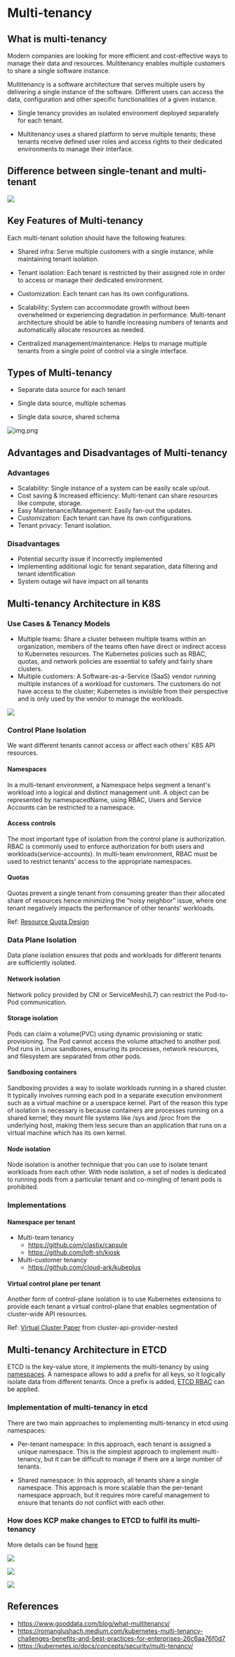 # Multi-tenancy

## What is multi-tenancy

Modern companies are looking for more efficient and cost-effective ways to manage their data and resources. Multitenancy
enables multiple customers to share a single software instance.

Multitenancy is a software architecture that serves multiple users by delivering a single instance of the software.
Different users can access the data, configuration and other specific functionalities of a given instance.

* Single tenancy provides an isolated environment deployed separately for each tenant.

* Multitenancy uses a shared platform to serve multiple tenants; these tenants receive defined user roles and access
  rights to their dedicated environments to manage their interface.

## Difference between single-tenant and multi-tenant

![](resources/single-tenant-vs-multi-tenant.png)

## Key Features of Multi-tenancy

Each multi-tenant solution should have the following features:

* Shared infra: Serve multiple customers with a single instance, while maintaining tenant isolation.

* Tenant isolation: Each tenant is restricted by their assigned role in order to access or manage their dedicated
  environment.

* Customization: Each tenant can has its own configurations.

* Scalability: System can accommodate growth without been overwhelmed or experiencing degradation in performance.
  Multi-tenant architecture should be able to handle increasing numbers of tenants and automatically allocate resources
  as needed.

* Centralized management/maintenance: Helps to manage multiple tenants from a single point of control via a single interface.

## Types of Multi-tenancy

* Separate data source for each tenant

* Single data source, multiple schemas

* Single data source, shared schema

![img.png](resources/types-of-multitenancy.png)

## Advantages and Disadvantages of Multi-tenancy

### Advantages

* Scalability: Single instance of a system can be easily scale up/out.
* Cost saving & Increased efficiency: Multi-tenant can share resources like compute, storage.
* Easy Maintenance/Management: Easily fan-out the updates.
* Customization: Each tenant can have its own configurations.
* Tenant privacy: Tenant isolation.

### Disadvantages

* Potential security issue if incorrectly implemented
* Implementing additional logic for tenant separation, data filtering and tenant identification
* System outage wil have impact on all tenants

## Multi-tenancy Architecture in K8S

### Use Cases & Tenancy Models

* Multiple teams: Share a cluster between multiple teams within an organization, members of the teams often have direct
  or indirect access to Kubernetes resources. The Kubernetes policies such as RBAC, quotas, and network policies are
  essential to safely and fairly share clusters.
* Multiple customers: A Software-as-a-Service (SaaS) vendor running multiple instances of a workload for customers. The
  customers do not have access to the cluster; Kubernetes is invisible from their perspective and is only used by the
  vendor to manage the workloads.

![](resources/k8s-tenancy-models.png)

### Control Plane Isolation

We want different tenants cannot access or affect each others' K8S API resources.

#### Namespaces

In a multi-tenant environment, a Namespace helps segment a tenant's workload into a logical and distinct management unit.
A object can be represented by namespacedName, using RBAC, Users and Service Accounts can be restricted to a namespace.

#### Access controls

The most important type of isolation from the control plane is authorization. RBAC is commonly used to enforce authorization
for both users and workloads(service-accounts). In multi-team environment, RBAC must be used to restrict tenants' access
to the appropriate namespaces.

#### Quotas

Quotas prevent a single tenant from consuming greater than their allocated share of resources hence minimizing the
“noisy neighbor” issue, where one tenant negatively impacts the performance of other tenants' workloads.

Ref: [Resource Quota Design](https://github.com/kubernetes/design-proposals-archive/blob/main/resource-management/admission_control_resource_quota.md)

### Data Plane Isolation

Data plane isolation ensures that pods and workloads for different tenants are sufficiently isolated.

#### Network isolation

Network policy provided by CNI or ServiceMesh(L7) can restrict the Pod-to-Pod communication.

#### Storage isolation

Pods can claim a volume(PVC) using dynamic provisioning or static provisioning. The Pod cannot access the volume attached
to another pod. Pod runs in Linux sandboxes, ensuring its processes, network resources, and filesystem are separated from
other pods.

#### Sandboxing containers

Sandboxing provides a way to isolate workloads running in a shared cluster. It typically involves running each pod in a
separate execution environment such as a virtual machine or a userspace kernel. Part of the reason this type of isolation
is necessary is because containers are processes running on a shared kernel; they mount file systems like /sys and /proc
from the underlying host, making them less secure than an application that runs on a virtual machine which has its own
kernel.

#### Node isolation

Node isolation is another technique that you can use to isolate tenant workloads from each other. With node isolation,
a set of nodes is dedicated to running pods from a particular tenant and co-mingling of tenant pods is prohibited.

### Implementations

#### Namespace per tenant

* Multi-team tenancy
  * <https://github.com/clastix/capsule>
  * <https://github.com/loft-sh/kiosk>
* Multi-customer tenancy
  * <https://github.com/cloud-ark/kubeplus>

#### Virtual control plane per tenant

Another form of control-plane isolation is to use Kubernetes extensions to provide each tenant a virtual control-plane
that enables segmentation of cluster-wide API resources.

Ref: [Virtual Cluster Paper](https://github.com/kubernetes-sigs/cluster-api-provider-nested/blob/main/virtualcluster/doc/vc-icdcs.pdf)
from cluster-api-provider-nested

## Multi-tenancy Architecture in ETCD

ETCD is the key-value store, it implements the multi-tenancy by using [namespaces](https://pkg.go.dev/go.etcd.io/etcd/clientv3/namespace).
A namespace allows to add a prefix for all keys, so it logically isolate data from different tenants. Once a prefix is
added, [ETCD RBAC](https://etcd.io/docs/v3.5/op-guide/authentication/rbac/) can be applied.

### Implementation of multi-tenancy in etcd

There are two main approaches to implementing multi-tenancy in etcd using namespaces:

* Per-tenant namespace: In this approach, each tenant is assigned a unique namespace. This is the simplest approach to
  implement multi-tenancy, but it can be difficult to manage if there are a large number of tenants.

* Shared namespace: In this approach, all tenants share a single namespace. This approach is more scalable than the
  per-tenant namespace approach, but it requires more careful management to ensure that tenants do not conflict with each other.

### How does KCP make changes to ETCD to fulfil its multi-tenancy

More details can be found [here](https://docs.kcp.io/kcp/main/developers/etcd-structure/)

![](resources/built-in-apis.png)

![](resources/shared-cr-instances.png)

![](resources/bound-cr-instances.png)

## References

* <https://www.gooddata.com/blog/what-multitenancy/>
* <https://romanglushach.medium.com/kubernetes-multi-tenancy-challenges-benefits-and-best-practices-for-enterprises-26c6aa76f0d7>
* <https://kubernetes.io/docs/concepts/security/multi-tenancy/>